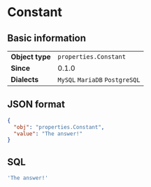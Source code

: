 # Constant

## Basic information

|                 |                                |
|-----------------|--------------------------------|
| **Object type** | `properties.Constant`          |
| **Since**       | 0.1.0                          |
| **Dialects**    | `MySQL` `MariaDB` `PostgreSQL` |

## JSON format

```json
{
  "obj": "properties.Constant",
  "value": "The answer!"
}
```

## SQL

```sql
'The answer!'
```

